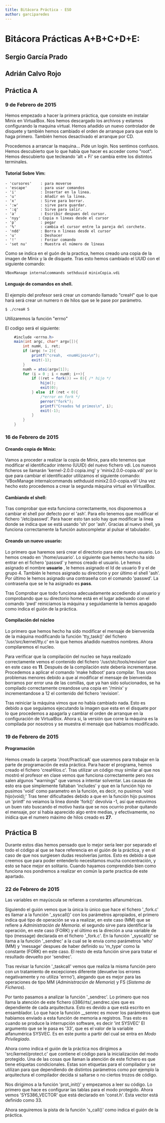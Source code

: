 ```yaml
---
title: Bitácora Práctica - ESO
author: garciparedes 
---
```


# Bitácora Prácticas A+B+C+D+E: 
## Sergio García Prado
## Adrián Calvo Rojo

## **Práctica A**
### 9 de Febrero de 2015

Hemos empezado a hacer la primera práctica, que consiste en instalar Minix en VirtualBox. Nos hemos descargado los archivos y estamos configurando la maquina virtual. Hemos añadido un nuevo controlador de disquete y también hemos cambiado el orden de arranque para que este lo haga primero. También hemos desactivado el arranque por CD. 
    
Procedemos a arrancar la maquina... Pide un login. Nos sentimos confusos. Hemos descubierto que lo que había que hacer es acceder como "root". Hemos descubierto que tecleando 'alt + Fi' se cambia entre los distintos terminales.
 
#### Tutorial Sobre Vim:
    - 'cursores'	: para moverse
    - 'escape'	    : para usar comandos
    - 'i'  		    : Insertar en la linea.
    - 'u'  		    : Añadir en la linea.
    - 'x' 		    : Sirve para borrar.
    - ':w' 		    : sirve para guardar.
    - ':q'		    : Sirve para salir.
    - 'a' 		    : Escribir despues del cursor.
    - 'nyy'        : Copia n lineas desde el cursor
    - 'p'           : pegar
    - '%'           : cambia el cursor entre la pareja del corchete.
    - 'ndd'         : Borra n lineas desde el cursor
    - 'u'           : Deshacer
    - '!'           : Forzar comando
    - 'set nu'      : Muestra el número de líneas
		
Como se indica en el guón de la practica, hemos creado una copia de la imagen de Minix y la de disquete. Tras esto hemos cambiado el UUID con el siguiente comando:

``VBoxManage internalcommands sethduuid minixCopia.vdi``

#### Lenguaje de comandos en shell. 
El ejemplo del profesor será crear un comando llamado "creaH" que lo que hará será crear un  numero n de hilos que se le pase por parámetro.

``$ ./creaH 5``

Utilizaremos la función "errno"

El codigo será el siguiente:

```java
    #include <errno.h>
    main(int argc, char* argv[]){
        int numH, i, ret;
        if (argc != 2){
            printf("creah,  <numHijos>\n");
            exit(-1);
        }
        numh = atoi(argv[1]);
        for (i = 0 ; i < numH; i++){
            if ((ret = fork()) == 0){ /* hijo */
                hijo();
                exit(0);
            } else  if (ret < 0){
                /*error en fork */
                perror("fork");
                printf("Creados %d primos\n", i);
                exit(-1);
            }
        }
    }
```

### 16 de Febrero de 2015

#### Creando copia de Minix:
Vamos a proceder a realizar la copia de Minix, para ello tenemos que modificar el identificador interno (UUID) del nuevo fichero vdi. Los nuevos ficheros se llamarán 'kernel-2.0.0 copia.img' y 'minix2.0.0-copia.vdi' por lo que para cambiar el identificador utilizamos el siguiente comando:
    'VBoxManage internalcommands sethduuid minix2.0.0-copia.vdi'
Una vez hecho esto procedemos a crear la segunda máquina virtual en VirtualBox. 

#### Cambiando el shell:
Tras comprobar que esta funciona correctamente, nos disponemos a cambiar el shell por defecto por el 'ash'. Para ello tenemos que modificar el fichero '/etc/passwd'. Para hacer esto tan solo hay que modificar la linea donde se indica que se está usando 'sh' por 'ash'. Gracias al nuevo shell, ya funciona correctamente la función autocompletar al pulsar el tabulador.

#### Creando un nuevo usuario:
Lo primero que haremos será crear el directorio para este nuevo usuario. Lo hemos creado en '/home/usuario'. Lo siguiente que hemos hecho ha sido entrar en el fichero 'passwd' y hemos creado el usuario. Le hemos asignado el nombre **usuario** , le hemos asignado el Id de usuario 9 y el de grupo 4. También le hemos asignado su directorio y por último el shell 'ash'. Por último le hemos asignado una contraseña con el comando 'passwd'. La contraseña que se le ha asignado es **pass**.

Tras Comprobar que todo funciona adecuadamente accediendo al usuario y comprobando que su directorio home está en el lugar adecuado con el comando 'pwd' reiniciamos la máquina y seguidamente la hemos apagado como indica el guión de la práctica.

#### Compilación del núcleo
Lo primero que hemos hecho ha sido modificar el mensaje de bienvenida de la máquina modificando la función 'tty_task()' del fichero '/usr/src/kernel/tty.c' en la que hemos añadido nuestros nombres. Ahora compilaremos el nucleo.

Para verificar que la compilación del nucleo se haya realizado correctamente vemos el contenido del fichero '/usr/stc/tools/revision' que en este caso es **11**. Después de la compilación este debería incrementarse. Procedemos a aplicar el comando 'make hdboot' para compilar. Tras unos problemas menores debido a que al modificar el mensaje de bienvenida borramos por error una de las comillas, que ya han sido solucionados, se ha compilado correctamente creandose una copia en '/minix' y incrementandose a 12 el contenido del fichero 'revision'.

Tras reiniciar la máquina vimos que no había cambiado nada. Esto es debido a que seguiamos ejecutando la imagen que esta en el disquete por lo que procedemos a apagarla y cambiar el orden de arranque en la configuración de VirtualBox. Ahora si, la versión que corre la máquina es la compilada por nosotros y se muestra el mensaje que habíamos modificado.


### 19 de Febrero de 2015

#### Programación
Hemos creado la carpeta '/root/PracticaA' que usaremos para trabajar en la parte de programación de esta práctica. Para hacer el programa, hemos creado el fichero 'creaHilos.c'. Tras utilizar un código muy similar al que nos mostró el profesor en clase vemos que funciona correctamente pero nos salen algunos "warnings" que vamos a intentar solventar. Las causas de esto era que simplemente faltaban 'includes' y que en la función hijo no pusimos 'void' como parametro en la función, es decir, no pusimos 'void hijo(void);' Tras tener dificultades debido a que en la función hijo pusimos un 'printf' no veiamos la linea donde 'fork()' devolvia -1, así que estuvimos un buen rato buscando el motivo hasta que se nos ocurrio probar quitando el mensaje, por si había aparecido algo entre medias, y efectivamente, no inidica que el numero máximo de hilos creado es **27**.

## **Práctica B**
Durante estos días hemos pensado que lo mejor sería leer por separado el todo el código al que se hace referencia en el guión de la práctica, y en el caso de que nos surgiesen dudas resolverlas juntos. Esto es debido a que creemos que para poder entenderlo necesitamos mucha concentración, y esto se hace mejor en solitario. Cuando hayamos comprendido bien como funciona nos pondremos a realizar en común la parte practica de este apartado.

### 22 de Febrero de 2015

Las variables en mayúscula se refieren a constantes alfanuméricas.

Siguiendo el guión vemos que la única lo único que hace el fichero '_fork.c' es llamar a la función '_syscall()' con los parámetros apropiados, el primero indica qué tipo de operación se va a realizar, en este caso (MM) que se refiere a *Administración de Memoria*. el segundo sirve para identificar la operación, en este caso (FORK) y el último es la direción a una variable de tipo (message) declarada en el fichero '_fork.c'. En la función '_syscall()' se llama a la función '_sendrec' a la cual se le envia como parámetros 'who' (MM) y 'message' despues de haber definido su 'm_type' como la constante (FORK) en este caso. El resto de esta función sirve para tratar el resultado devuelto por 'sendrec'.

Tras revisar la función '_taskcall' vemos que realiza la misma función pero con un tratamiento de excepciones diferente (devuelve los errores negativamente y no utiliza 'errno'), alegando que es mejor para las operaciones de tipo MM (*Administración de Memoria*) y FS (*Sistema de Ficheros*).

Por tanto pasamos a analizar la función '_sendrec'. Lo primero que nos llama la atención de este fichero (i386/rts/_sendrec.s)es que es dependiente de cada arquitectura. Esto es devido a que está escrito en ensamblador. Lo que hace la función __senrec es mover los parámetros que habiamos enviado a esta función de memoria a registros. Tras esto es cuando se produce la interrupción software, es decir 'int SYSVEC' El argumento que se le pasa es '33', que es el valor de la variable alfanumérica SYSVEC. Es en este punto a partir del cual se entra en *Modo Privilegiado*.

Ahora como indica el guión de la práctica nos dirigimos a 'src/kernel/protect.c' que contiene el código para la inicialización del modo protegido. Una de las cosas que llaman la atención de este fichero es que tiene etiquetas condicionales. Estas son etiquetas para el compilador y se utilizan para que dependiendo de distintos parámetros como por ejemplo la arquitectura el compilador decida si saltarse o no ciertos trozos de código.

Nos dirigimos a la función 'prot_init()' y empezamos a leer su código. Lo primero que hace es configurar las tablas para el modo protegido. Ahora vemos 'SYS386_VECTOR' que está declarado en 'const.h'. Esta vector está definido como 33.

Ahora seguiremos la pista de la función 's_call()' como indica el guión de la práctica.